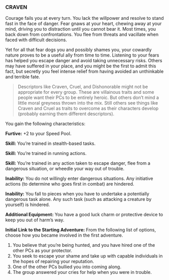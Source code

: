 ### CRAVEN

<!-- P, ID: 050268 -->

Courage fails you at every turn. You lack the willpower and resolve to stand fast in the face of danger. Fear gnaws at your heart, chewing away at your mind, driving you to distraction until you cannot bear it. Most times, you back down from confrontations. You flee from threats and vacillate when faced with difficult decisions.

<!-- P, ID: 050269 -->

Yet for all that fear dogs you and possibly shames you, your cowardly nature proves to be a useful ally from time to time. Listening to your fears has helped you escape danger and avoid taking unnecessary risks. Others may have suffered in your place, and you might be the first to admit this fact, but secretly you feel intense relief from having avoided an unthinkable and terrible fate.

<!-- H, ID: 050270 -->

> Descriptors like Craven, Cruel, and Dishonorable might not be appropriate for every group. These are villainous traits and some people want their PCs to be entirely heroic. But others don’t mind a little moral greyness thrown into the mix. Still others see things like Craven and Cruel as traits to overcome as their characters develop (probably earning them different descriptors).

<!-- P, ID: 050272 -->

You gain the following characteristics:

<!-- P, ID: 050273 -->

**Furtive:** +2 to your Speed Pool.

<!-- P, ID: 050274 -->

**Skill:** You’re trained in stealth-based tasks.

<!-- P, ID: 050275 -->

**Skill:** You’re trained in running actions.

<!-- P, ID: 050276 -->

**Skill:** You’re trained in any action taken to escape danger, flee from a dangerous situation, or wheedle your way out of trouble.

<!-- P, ID: 050277 -->

**Inability:** You do not willingly enter dangerous situations. Any initiative actions (to determine who goes first in combat) are hindered.

<!-- P, ID: 050278 -->

**Inability:** You fall to pieces when you have to undertake a potentially dangerous task alone. Any such task (such as attacking a creature by yourself) is hindered.

<!-- P, ID: 050279 -->

**Additional Equipment:** You have a good luck charm or protective device to keep you out of harm’s way.

<!-- P, ID: 050280 -->

**Initial Link to the Starting Adventure:** From the following list of options, choose how you became involved in the first adventure.

<!-- L, ID: 050281 -->

1. You believe that you’re being hunted, and you have hired one of the other PCs as your protector.
2. You seek to escape your shame and take up with capable individuals in the hopes of repairing your reputation.
3. One of the other PCs bullied you into coming along.
4. The group answered your cries for help when you were in trouble.

<!-- /L -->

